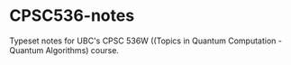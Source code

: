 # CPSC536-notes
Typeset notes for UBC's CPSC 536W ((Topics in Quantum Computation - Quantum Algorithms) course.
